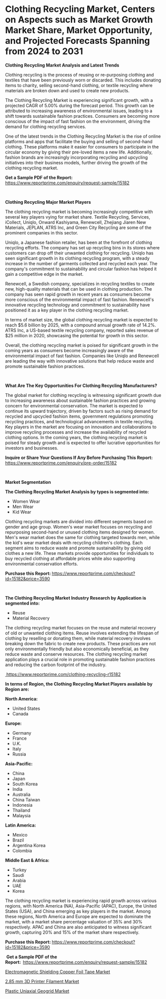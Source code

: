 <p><h1>Clothing Recycling Market, Centers on Aspects such as Market Growth Market Share, Market Opportunity, and Projected Forecasts Spanning from 2024 to 2031</h1></p><p><strong>Clothing Recycling Market Analysis and Latest Trends</strong></p>
<p><p>Clothing recycling is the process of reusing or re-purposing clothing and textiles that have been previously worn or discarded. This includes donating items to charity, selling second-hand clothing, or textile recycling where materials are broken down and used to create new products. </p><p>The Clothing Recycling Market is experiencing significant growth, with a projected CAGR of 5.00% during the forecast period. This growth can be attributed to increasing awareness of environmental issues, leading to a shift towards sustainable fashion practices. Consumers are becoming more conscious of the impact of fast fashion on the environment, driving the demand for clothing recycling services. </p><p>One of the latest trends in the Clothing Recycling Market is the rise of online platforms and apps that facilitate the buying and selling of second-hand clothing. These platforms make it easier for consumers to participate in the circular economy by giving their pre-loved items a new life. Additionally, fashion brands are increasingly incorporating recycling and upcycling initiatives into their business models, further driving the growth of the clothing recycling market.</p></p>
<p><strong>Get a Sample PDF of the Report:&nbsp;</strong> <a href="https://www.reportprime.com/enquiry/request-sample/15182">https://www.reportprime.com/enquiry/request-sample/15182</a></p>
<p>&nbsp;</p>
<p><strong>Clothing Recycling Major Market Players</strong></p>
<p><p>The clothing recycling market is becoming increasingly competitive with several key players vying for market share. Textile Recycling, Services, iCollect, Uniqlo, Onward Kashiyama, Renewcell, Zhejiang Jiaren New Materials, JEPLAN, ATRS Inc, and Green City Recycling are some of the prominent companies in this sector.</p><p>Uniqlo, a Japanese fashion retailer, has been at the forefront of clothing recycling efforts. The company has set up recycling bins in its stores where customers can drop off their unwanted clothing for recycling. Uniqlo has seen significant growth in its clothing recycling program, with a steady increase in the number of garments collected and recycled each year. The company's commitment to sustainability and circular fashion has helped it gain a competitive edge in the market.</p><p>Renewcell, a Swedish company, specializes in recycling textiles to create new, high-quality materials that can be used in clothing production. The company has seen rapid growth in recent years as consumers become more conscious of the environmental impact of fast fashion. Renewcell's innovative recycling technology and commitment to sustainability have positioned it as a key player in the clothing recycling market.</p><p>In terms of market size, the global clothing recycling market is expected to reach $5.6 billion by 2025, with a compound annual growth rate of 14.2%. ATRS Inc, a US-based textile recycling company, reported sales revenue of $25 million in 2020, showcasing the potential for growth in this sector.</p><p>Overall, the clothing recycling market is poised for significant growth in the coming years as consumers become increasingly aware of the environmental impact of fast fashion. Companies like Uniqlo and Renewcell are leading the way with innovative solutions that help reduce waste and promote sustainable fashion practices.</p></p>
<p>&nbsp;</p>
<p><strong>What Are The Key Opportunities For Clothing Recycling Manufacturers?</strong></p>
<p><p>The global market for clothing recycling is witnessing significant growth due to increasing awareness about sustainable fashion practices and growing concern for environmental conservation. The market is expected to continue its upward trajectory, driven by factors such as rising demand for recycled and upcycled fashion items, government regulations promoting recycling practices, and technological advancements in textile recycling. Key players in the market are focusing on innovation and collaborations to improve recycling processes and increase the availability of recycled clothing options. In the coming years, the clothing recycling market is poised for steady growth and is expected to offer lucrative opportunities for investors and businesses.</p></p>
<p><strong>Inquire or Share Your Questions If Any Before Purchasing This Report:</strong> <a href="https://www.reportprime.com/enquiry/pre-order/15182">https://www.reportprime.com/enquiry/pre-order/15182</a></p>
<p>&nbsp;</p>
<p><strong>Market Segmentation</strong></p>
<p><strong>The Clothing Recycling Market Analysis by types is segmented into:</strong></p>
<p><ul><li>Women Wear</li><li>Men Wear</li><li>Kid Wear</li></ul></p>
<p><p>Clothing recycling markets are divided into different segments based on gender and age group. Women's wear market focuses on recycling and repurposing second-hand or unused clothing items designed for women. Men's wear market does the same for clothing targeted towards men, while the kid's wear market deals with recycling children's clothing. Each segment aims to reduce waste and promote sustainability by giving old clothes a new life. These markets provide opportunities for individuals to buy recycled clothing at affordable prices while also supporting environmental conservation efforts.</p></p>
<p><strong>Purchase this Report:&nbsp;</strong><a href="https://www.reportprime.com/checkout?id=15182&price=3590">https://www.reportprime.com/checkout?id=15182&price=3590</a></p>
<p>&nbsp;</p>
<p><strong>The Clothing Recycling Market Industry Research by Application is segmented into:</strong></p>
<p><ul><li>Reuse</li><li>Material Recovery</li></ul></p>
<p><p>The clothing recycling market focuses on the reuse and material recovery of old or unwanted clothing items. Reuse involves extending the lifespan of clothing by reselling or donating them, while material recovery involves breaking down the fabric to create new products. These practices are not only environmentally friendly but also economically beneficial, as they reduce waste and conserve resources. The clothing recycling market application plays a crucial role in promoting sustainable fashion practices and reducing the carbon footprint of the industry.</p></p>
<p><a href="https://www.reportprime.com/clothing-recycling-r15182">&nbsp;https://www.reportprime.com/clothing-recycling-r15182</a></p>
<p><strong>In terms of Region, the Clothing Recycling Market Players available by Region are:</strong></p>
<p>
    <p> <strong> North America: </strong>
        <ul>
            <li>United States</li>
            <li>Canada</li>
        </ul>
        </p> 
    <p> <strong> Europe: </strong>
        <ul>
            <li>Germany</li>
            <li>France</li>
            <li>U.K.</li>
            <li>Italy</li>
            <li>Russia</li>
        </ul>
        </p> 
    <p> <strong> Asia-Pacific: </strong>
        <ul>
            <li>China</li>
            <li>Japan</li>
            <li>South Korea</li>
            <li>India</li>
            <li>Australia</li>
            <li>China Taiwan</li>
            <li>Indonesia</li>
            <li>Thailand</li>
            <li>Malaysia</li>
        </ul>
        </p> 
    <p> <strong> Latin America: </strong>
        <ul>
            <li>Mexico</li>
            <li>Brazil</li>
            <li>Argentina Korea</li>
            <li>Colombia</li>
        </ul>
        </p> 
    <p> <strong> Middle East & Africa: </strong>
        <ul>
            <li>Turkey</li>
            <li>Saudi</li>
            <li>Arabia</li>
            <li>UAE</li>
            <li>Korea</li>
        </ul>
    </p>
    </p>
<p><p>The clothing recycling market is experiencing rapid growth across various regions, with North America (NA), Asia-Pacific (APAC), Europe, the United States (USA), and China emerging as key players in the market. Among these regions, North America and Europe are expected to dominate the market, with a market share percentage valuation of 35% and 30% respectively. APAC and China are also anticipated to witness significant growth, capturing 20% and 15% of the market share respectively.</p></p>
<p><strong>Purchase this Report: </strong><a href="https://www.reportprime.com/checkout?id=15182&price=3590">https://www.reportprime.com/checkout?id=15182&price=3590</a></p>
<p>&nbsp;<strong>Get a Sample PDF of the Report:&nbsp;&nbsp;</strong><a href="https://www.reportprime.com/enquiry/request-sample/15182">https://www.reportprime.com/enquiry/request-sample/15182</a></p>
<p><strong></strong></p>
<p><p><a href="https://www.linkedin.com/pulse/electromagnetic-shielding-copper-foil-tape-market-insights-d53ue?trackingId=thR5jbcJ9WpGYuPnDdlK0w%3D%3D">Electromagnetic Shielding Copper Foil Tape Market</a></p><p><a href="https://www.linkedin.com/pulse/285-mm-3d-printer-filament-market-provides-comprehensive-0ta8e?trackingId=lX00bg9A4kMuAtIWS3M5Jw%3D%3D">2.85 mm 3D Printer Filament Market</a></p><p><a href="https://www.linkedin.com/pulse/plastic-uniaxial-geogrid-market-insights-players-forecast-ghjde?trackingId=Y0RnEmKcKifJV1Rjkt7abQ%3D%3D">Plastic Uniaxial Geogrid Market</a></p></p>